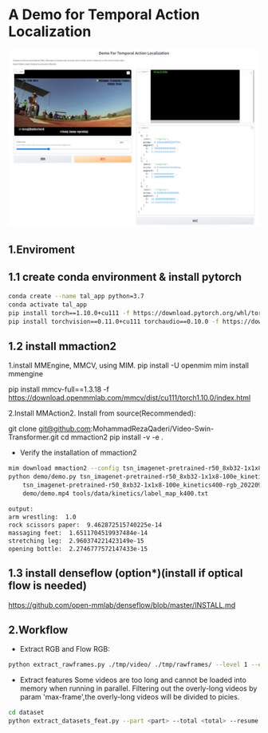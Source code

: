 # A Demo for Temporal Action Localization
<p>
  <img src="./figs/demo.png" width="800" />
</p>

## 1.Enviroment
## 1.1 create conda environment & install pytorch
```bash
conda create --name tal_app python=3.7
conda activate tal_app
pip install torch==1.10.0+cu111 -f https://download.pytorch.org/whl/torch_stable.html
pip install torchvision==0.11.0+cu111 torchaudio==0.10.0 -f https://download.pytorch.org/whl/torch_stable.html
```

## 1.2 install mmaction2
1.install MMEngine, MMCV, using MIM.
pip install -U openmim
mim install mmengine
<!-- mim install mmcv -->
pip install mmcv-full==1.3.18 -f https://download.openmmlab.com/mmcv/dist/cu111/torch1.10.0/index.html

2.Install MMAction2.
Install from source(Recommended):
<!-- git clone https://github.com/open-mmlab/mmaction2.git -->
git clone git@github.com:MohammadRezaQaderi/Video-Swin-Transformer.git
cd mmaction2
pip install -v -e .

- Verify the installation of mmaction2
```bash
mim download mmaction2 --config tsn_imagenet-pretrained-r50_8xb32-1x1x8-100e_kinetics400-rgb --dest .
python demo/demo.py tsn_imagenet-pretrained-r50_8xb32-1x1x8-100e_kinetics400-rgb.py \
    tsn_imagenet-pretrained-r50_8xb32-1x1x8-100e_kinetics400-rgb_20220906-2692d16c.pth \
    demo/demo.mp4 tools/data/kinetics/label_map_k400.txt
```
~~~~
output:
arm wrestling:  1.0
rock scissors paper:  9.462872515740225e-14
massaging feet:  1.6511704519937484e-14
stretching leg:  2.960374221423149e-15
opening bottle:  2.2746777572147433e-15
~~~~

## 1.3 install denseflow (option*)(install if optical flow is needed)
https://github.com/open-mmlab/denseflow/blob/master/INSTALL.md


## 2.Workflow
- Extract RGB and Flow
RGB:
```bash
python extract_rawframes.py ./tmp/video/ ./tmp/rawframes/ --level 1 --ext mp4 --task rgb --use-opencv
```

- Extract features
Some videos are too long and cannot be loaded into memory when running in parallel. 
Filtering out the overly-long videos by param 'max-frame',the overly-long videos will be divided to <max-frame> picies.
```bash
cd dataset
python extract_datasets_feat.py --part <part> --total <total> --resume --max-frame 15000
```
